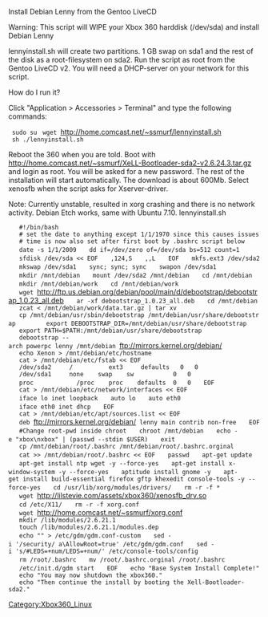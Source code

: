 Install Debian Lenny from the Gentoo LiveCD

Warning: This script will WIPE your Xbox 360 harddisk (/dev/sda) and
install Debian Lenny

lennyinstall.sh will create two partitions. 1 GB swap on sda1 and the
rest of the disk as a root-filesystem on sda2. Run the script as root
from the Gentoo LiveCD v2. You will need a DHCP-server on your network
for this script.

How do I run it?

Click "Application \> Accessories \> Terminal" and type the following
commands:

` sudo su`
` wget `<http://home.comcast.net/~ssmurf/lennyinstall.sh>
` sh ./lennyinstall.sh`

Reboot the 360 when you are told. Boot with
<http://home.comcast.net/~ssmurf/XeLL-Bootloader-sda2-v2.6.24.3.tar.gz>
and login as root. You will be asked for a new password. The rest of the
installation will start automatically. The download is about 600Mb.
Select xenosfb when the script asks for Xserver-driver.

Note: Currently unstable, resulted in xorg crashing and there is no
network activity. Debian Etch works, same with Ubuntu
7.10.
lennyinstall.sh

`   #!/bin/bash`
`   # set the date to anything except 1/1/1970 since this causes issues`
`   # time is now also set after first boot by .bashrc script below`
`   date -s 1/1/2009`
`   dd if=/dev/zero of=/dev/sda bs=512 count=1`
`   sfdisk /dev/sda << EOF`
`   ,124,S`
`   ,,L`
`   EOF`
`   mkfs.ext3 /dev/sda2`
`   mkswap /dev/sda1`
`   sync; sync; sync`
`   swapon /dev/sda1`
`   mkdir /mnt/debian`
`   mount /dev/sda2 /mnt/debian`
`   cd /mnt/debian`
`   mkdir /mnt/debian/work`
`   cd /mnt/debian/work`
`   wget `<http://ftp.us.debian.org/debian/pool/main/d/debootstrap/debootstrap_1.0.23_all.deb>
`   ar -xf debootstrap_1.0.23_all.deb`
`   cd /mnt/debian`
`   zcat < /mnt/debian/work/data.tar.gz | tar xv`
`   cp /mnt/debian/usr/sbin/debootstrap /mnt/debian/usr/share/debootstrap     `
`   export DEBOOTSTRAP_DIR=/mnt/debian/usr/share/debootstrap`
`   export PATH=$PATH:/mnt/debian/usr/share/debootstrap`
`   debootstrap --arch powerpc lenny /mnt/debian `<ftp://mirrors.kernel.org/debian/>
`   echo Xenon > /mnt/debian/etc/hostname`
`   cat > /mnt/debian/etc/fstab << EOF`
`   /dev/sda2     /          ext3     defaults   0   0`
`   /dev/sda1     none    swap    sw           0   0`
`   proc            /proc    proc    defaults  0   0`
`   EOF`
`   cat > /mnt/debian/etc/network/interfaces << EOF`
`   iface lo inet loopback`
`   auto lo`
`   auto eth0`
`   iface eth0 inet dhcp`
`   EOF`
`   cat > /mnt/debian/etc/apt/sources.list << EOF`
`   deb `<ftp://mirrors.kernel.org/debian/>` lenny main contrib non-free`
`   EOF`
`   #Change root-pwd inside chroot`
`   chroot /mnt/debian`
`   echo -e "xbox\nxbox" | (passwd --stdin $USER)`
`   exit`
`   cp /mnt/debian/root/.bashrc /mnt/debian/root/.bashrc.orginal`
`   cat >> /mnt/debian/root/.bashrc << EOF`
`   passwd`
`   apt-get update`
`   apt-get install ntp wget -y --force-yes`
`   apt-get install x-window-system -y --force-yes`
`   aptitude install gnome -y`
`   apt-get install build-essential firefox gftp khexedit console-tools -y --force-yes`
`   cd /usr/lib/xorg/modules/drivers/`
`   rm -r -f *`
`   wget `<http://lilstevie.com/assets/xbox360/xenosfb_drv.so>
`   cd /etc/X11/`
`   rm -r -f xorg.conf`
`   wget `<http://home.comcast.net/~ssmurf/xorg.conf>
`   mkdir /lib/modules/2.6.21.1`
`   touch /lib/modules/2.6.21.1/modules.dep`
`   echo "" > /etc/gdm/gdm.conf-custom`
`   sed -i '/security/ a\AllowRoot=true' /etc/gdm/gdm.conf`
`   sed -i 's/#LEDS=+num/LEDS=+num/' /etc/console-tools/config`
`   rm /root/.bashrc`
`   mv /root/.bashrc.orginal /root/.bashrc`
`   /etc/init.d/gdm start`
`   EOF`
`   echo "Base System Install Complete!"`
`   echo "You may now shutdown the xbox360."`
`   echo "Then continue the install by booting the Xell-Bootloader-sda2."`

[Category:Xbox360_Linux](Category:Xbox360_Linux "wikilink")